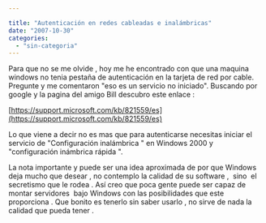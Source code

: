 ```yaml
---

title: "Autenticación en redes cableadas e inalámbricas"
date: "2007-10-30"
categories: 
  - "sin-categoria"
---
```


Para que no se me olvide , hoy me he encontrado con que una maquina windows no tenia pestaña de autenticación en la tarjeta de red por cable. Pregunte y me comentaron "eso es un servicio no iniciado". Buscando por google y la pagina del amigo Bill descubro este enlace :

[https://support.microsoft.com/kb/821559/es](https://support.microsoft.com/kb/821559/es)

Lo que viene a decir no es mas que para autenticarse necesitas iniciar el servicio de "Configuración inalámbrica " en Windows 2000 y "configuración inámbrica rápida ".

La nota importante y puede ser una idea aproximada de por que Windows deja mucho que desear , no contemplo la calidad de su software ,  sino  el secretismo que le rodea . Así creo que poca gente puede ser capaz de montar servidores  bajo Windows con las posibilidades que este proporciona . Que bonito es tenerlo sin saber usarlo , no sirve de nada la calidad que pueda tener .
